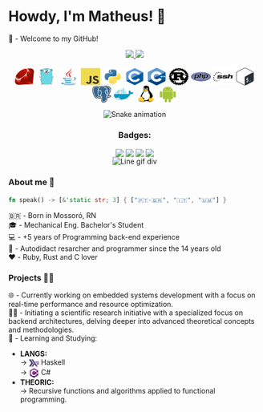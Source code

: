 # Howdy, I'm Matheus! 👋

🚀 - Welcome to my GitHub!

<div align="center">
  
  <a href="https://github.com/fasmagoric"  align="left">
    <img height="140em" src="https://github-readme-stats.vercel.app/api?username=mvghasty&show_icons=true&theme=nightowl&include_all_commits=true&count_private=true" />
    <img height="140em" src="https://github-readme-stats.vercel.app/api/top-langs/?username=mvghasty&layout=compact&langs_count=4&theme=nightowl">
  </a> 

</div>

<div style="display: inline_block" align="center"><br>
  <img align="center" alt="Ruby" height="35" width="40" src="https://raw.githubusercontent.com/devicons/devicon/refs/heads/master/icons/ruby/ruby-original.svg">
  <img align="center" alt="Go" height="35" width="40" src="https://raw.githubusercontent.com/devicons/devicon/refs/heads/master/icons/go/go-original.svg">
  <img align="center" alt="Java" height="35" width="40" src="https://raw.githubusercontent.com/devicons/devicon/refs/heads/master/icons/java/java-original.svg">
  <img align="center" alt="JS" height="35" width="40" src="https://raw.githubusercontent.com/devicons/devicon/refs/heads/master/icons/javascript/javascript-original.svg">
  <img align="center" alt="Python" height="35" width="40" src="https://raw.githubusercontent.com/devicons/devicon/master/icons/python/python-original.svg">
  <img align="center" alt="C" height="35" width="40" src="https://raw.githubusercontent.com/devicons/devicon/refs/heads/master/icons/c/c-original.svg">
  <img align="center" alt="Cpp" height="35" width="40" src="https://raw.githubusercontent.com/devicons/devicon/refs/heads/master/icons/cplusplus/cplusplus-original.svg">
  <img align="center" alt="Rustuwu" height="35" width="40" src="https://raw.githubusercontent.com/devicons/devicon/refs/heads/master/icons/rust/rust-original.svg">
  <img align="center" alt="Php" height="35" width="40" src="https://raw.githubusercontent.com/devicons/devicon/refs/heads/master/icons/php/php-original.svg">
  <img align="center" alt="ssh" height="35" width="40" src="https://raw.githubusercontent.com/devicons/devicon/refs/heads/master/icons/ssh/ssh-original-wordmark.svg">
  <img align="center" alt="bash" height="35" width="40" src="https://raw.githubusercontent.com/devicons/devicon/refs/heads/master/icons/bash/bash-original.svg">
  <img align="center" alt="postgres" height="35" width="40" src="https://raw.githubusercontent.com/devicons/devicon/refs/heads/master/icons/postgresql/postgresql-original.svg">
  <img align="center" alt="docker" height="35" width="40" src="https://raw.githubusercontent.com/devicons/devicon/ca28c779441053191ff11710fe24a9e6c23690d6/icons/docker/docker-plain.svg">
  <img align="center" alt="THELinux" height="35" width="40" src="https://raw.githubusercontent.com/devicons/devicon/refs/heads/master/icons/linux/linux-original.svg">
  <img align="center" alt="Android" height="35" width="40" src="https://raw.githubusercontent.com/devicons/devicon/refs/heads/master/icons/android/android-original.svg">
  <p align="center">
    <img src="https://raw.githubusercontent.com/mvghasty/mvghasty/refs/heads/main/github-contribution-grid-snake.svg" target="_blank" alt="Snake animation">  
  </p>

### Badges:

</div>

<div style="display: inline_block" align="center">
  <img height="200em" src="https://raw.githubusercontent.com/mvghasty/mvghasty/refs/heads/main/openhub_original.png" align="center">
  <img height="200em" src="https://raw.githubusercontent.com/mvghasty/mvghasty/refs/heads/main/CS50.png" align="center"> 
  <img height="200em" src="https://github.com/mvghasty/mvghasty/blob/main/FSF-bdg.png" align="center">
  <img height="200em" src="https://github.com/mvghasty/mvghasty/blob/main/ROLLBACK-badge.png" align="center">
</div>

<div align="center">
  <img src="https://raw.githubusercontent.com/mvghasty/mvghasty/refs/heads/main/jumpy.gif" alt="Line gif div" width="2500em", height="100em">
</div>

### About me 🫠

```rust
fn speak() -> [&'static str; 3] { ["🇵🇹-🇧🇷", "🇮🇹", "🇺🇲"] }
```

🇧🇷 - Born in Mossoró, RN <br>
🎓 - Mechanical Eng. Bachelor's Student <br>
💻 - +5 years of Programming back-end experience <br>
🔎 - Autodidact resarcher and programmer since the 14 years old <br>
❤️ - Ruby, Rust and C lover <br>

### Projects 👨‍💻

🌐 - Currently working on embedded systems development with a focus on real-time performance and resource optimization. <br>
👨‍🔬 - Initiating a scientific research initiative with a specialized focus on backend architectures, delving deeper into advanced theoretical concepts and methodologies. <br>
📖 - Learning and Studying: 
  - **LANGS:** <br>
    -> <img src="https://raw.githubusercontent.com/devicons/devicon/refs/heads/master/icons/haskell/haskell-original.svg" width="20" align="center"> Haskell <br> 
    -> <img src="https://raw.githubusercontent.com/devicons/devicon/refs/heads/master/icons/csharp/csharp-original.svg" width="20" align="center"> C# <br>
  - **THEORIC:** <br>
    -> Recursive functions and algorithms applied to functional programming.
